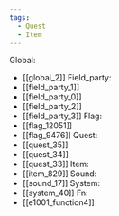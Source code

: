 ```yaml
---
tags:
  - Quest
  - Item
---
```

Global:
- [[global_2]]
Field_party:
- [[field_party_1]]
- [[field_party_0]]
- [[field_party_2]]
- [[field_party_3]]
Flag:
- [[flag_12051]]
- [[flag_9476]]
Quest:
- [[quest_35]]
- [[quest_34]]
- [[quest_33]]
Item:
- [[item_829]]
Sound:
- [[sound_17]]
System:
- [[system_40]]
Fn:
- [[e1001_function4]]
